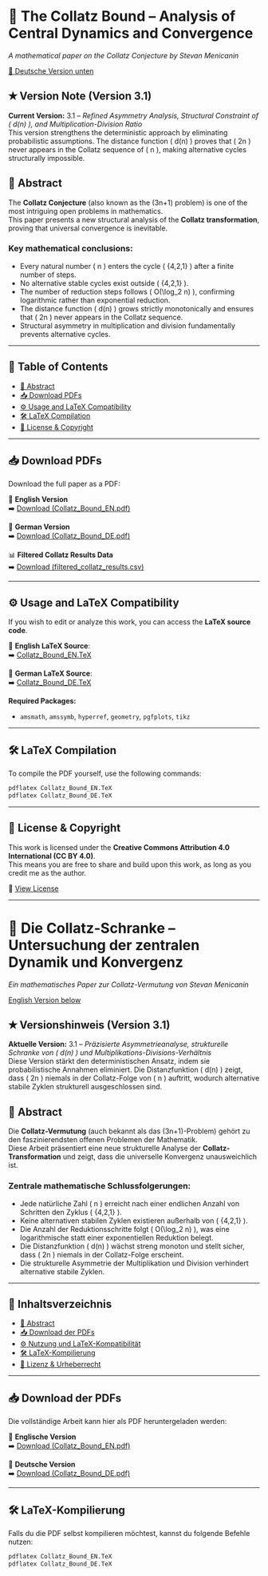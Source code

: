 # 📘 The Collatz Bound – Analysis of Central Dynamics and Convergence

_A mathematical paper on the Collatz Conjecture by Stevan Menicanin_

[🔗 Deutsche Version unten](#-die-collatz-schranke--untersuchung-der-zentralen-dynamik-und-konvergenz)

## ✭ Version Note (Version 3.1)

**Current Version:** 3.1 – *Refined Asymmetry Analysis, Structural Constraint of \( d(n) \), and Multiplication-Division Ratio*  
This version strengthens the deterministic approach by eliminating probabilistic assumptions. The distance function \( d(n) \) proves that \( 2n \) never appears in the Collatz sequence of \( n \), making alternative cycles structurally impossible.

## 📜 Abstract

The **Collatz Conjecture** (also known as the (3n+1) problem) is one of the most intriguing open problems in mathematics.  
This paper presents a new structural analysis of the **Collatz transformation**, proving that universal convergence is inevitable.

### Key mathematical conclusions:

- Every natural number \( n \) enters the cycle \( \{4,2,1\} \) after a finite number of steps.
- No alternative stable cycles exist outside \( \{4,2,1\} \).
- The number of reduction steps follows \( O(\log_2 n) \), confirming logarithmic rather than exponential reduction.
- The distance function \( d(n) \) grows strictly monotonically and ensures that \( 2n \) never appears in the Collatz sequence.
- Structural asymmetry in multiplication and division fundamentally prevents alternative cycles.

---

## 📂 Table of Contents

- [📜 Abstract](#-abstract)
- [📥 Download PDFs](#-download-pdfs)
- [⚙️ Usage and LaTeX Compatibility](#️-usage-and-latex-compatibility)
- [🛠️ LaTeX Compilation](#️-latex-compilation)
- [🔏 License & Copyright](#-license--copyright)

---

## 📥 **Download PDFs**

Download the full paper as a PDF:

📄 **English Version**  
➡️ [Download (Collatz_Bound_EN.pdf)](https://github.com/Clickybunty/Collatz/blob/main/Collatz_Bound_EN.pdf)

📄 **German Version**  
➡️ [Download (Collatz_Bound_DE.pdf)](https://github.com/Clickybunty/Collatz/blob/main/Collatz_Bound_DE.pdf)

📊 **Filtered Collatz Results Data**  
➡️ [Download (filtered_collatz_results.csv)](https://github.com/Clickybunty/Collatz/blob/main/filtered_collatz_results.csv)

---

## ⚙️ **Usage and LaTeX Compatibility**

If you wish to edit or analyze this work, you can access the **LaTeX source code**.

📜 **English LaTeX Source**:  
➡️ [Collatz_Bound_EN.TeX](https://github.com/Clickybunty/Collatz/blob/main/Collatz_Bound_EN.TeX)

📜 **German LaTeX Source**:  
➡️ [Collatz_Bound_DE.TeX](https://github.com/Clickybunty/Collatz/blob/main/Collatz_Bound_DE.TeX)

**Required Packages:**

- `amsmath`, `amssymb`, `hyperref`, `geometry`, `pgfplots`, `tikz`

---

## 🛠️ **LaTeX Compilation**

To compile the PDF yourself, use the following commands:

```sh
pdflatex Collatz_Bound_EN.TeX
pdflatex Collatz_Bound_DE.TeX
```

---

## 🔏 License & Copyright

This work is licensed under the **Creative Commons Attribution 4.0 International (CC BY 4.0)**.  
This means you are free to share and build upon this work, as long as you credit me as the author.

📜 [View License](https://creativecommons.org/licenses/by/4.0/)

---

# 📘 Die Collatz-Schranke – Untersuchung der zentralen Dynamik und Konvergenz

_Ein mathematisches Paper zur Collatz-Vermutung von Stevan Menicanin_

[English Version below](#-the-collatz-bound--analysis-of-central-dynamics-and-convergence)

## ✭ Versionshinweis (Version 3.1)

**Aktuelle Version:** 3.1 – *Präzisierte Asymmetrieanalyse, strukturelle Schranke von \( d(n) \) und Multiplikations-Divisions-Verhältnis*  
Diese Version stärkt den deterministischen Ansatz, indem sie probabilistische Annahmen eliminiert. Die Distanzfunktion \( d(n) \) zeigt, dass \( 2n \) niemals in der Collatz-Folge von \( n \) auftritt, wodurch alternative stabile Zyklen strukturell ausgeschlossen sind.

## 📜 Abstract

Die **Collatz-Vermutung** (auch bekannt als das (3n+1)-Problem) gehört zu den faszinierendsten offenen Problemen der Mathematik.  
Diese Arbeit präsentiert eine neue strukturelle Analyse der **Collatz-Transformation** und zeigt, dass die universelle Konvergenz unausweichlich ist.

### Zentrale mathematische Schlussfolgerungen:

- Jede natürliche Zahl \( n \) erreicht nach einer endlichen Anzahl von Schritten den Zyklus \( \{4,2,1\} \).
- Keine alternativen stabilen Zyklen existieren außerhalb von \( \{4,2,1\} \).
- Die Anzahl der Reduktionsschritte folgt \( O(\log_2 n) \), was eine logarithmische statt einer exponentiellen Reduktion belegt.
- Die Distanzfunktion \( d(n) \) wächst streng monoton und stellt sicher, dass \( 2n \) niemals in der Collatz-Folge erscheint.
- Die strukturelle Asymmetrie der Multiplikation und Division verhindert alternative stabile Zyklen.

---

## 📂 Inhaltsverzeichnis

- [📜 Abstract](#-abstract)
- [📥 Download der PDFs](#-download-der-pdfs)
- [⚙️ Nutzung und LaTeX-Kompatibilität](#️-nutzung-und-latex-kompatibilität)
- [🛠️ LaTeX-Kompilierung](#️-latex-kompilierung)
- [🔏 Lizenz & Urheberrecht](#-lizenz--urheberrecht)

---

## 📥 **Download der PDFs**

Die vollständige Arbeit kann hier als PDF heruntergeladen werden:

📄 **Englische Version**  
➡️ [Download (Collatz_Bound_EN.pdf)](https://github.com/Clickybunty/Collatz/blob/main/Collatz_Bound_EN.pdf)

📄 **Deutsche Version**  
➡️ [Download (Collatz_Bound_DE.pdf)](https://github.com/Clickybunty/Collatz/blob/main/Collatz_Bound_DE.pdf)

---

## 🛠️ **LaTeX-Kompilierung**

Falls du die PDF selbst kompilieren möchtest, kannst du folgende Befehle nutzen:

```sh
pdflatex Collatz_Bound_EN.TeX
pdflatex Collatz_Bound_DE.TeX
